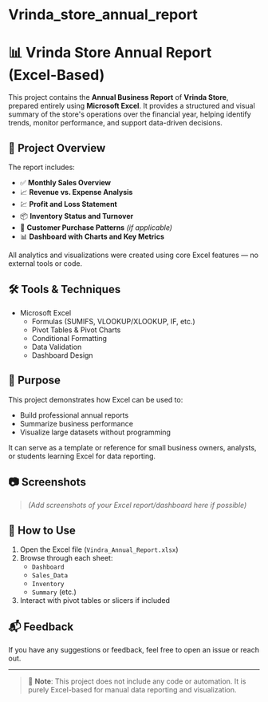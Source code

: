 # Vrinda_store_annual_report
# 📊 Vrinda Store Annual Report (Excel-Based)

This project contains the **Annual Business Report** of **Vrinda Store**, prepared entirely using **Microsoft Excel**. It provides a structured and visual summary of the store's operations over the financial year, helping identify trends, monitor performance, and support data-driven decisions.

## 📁 Project Overview

The report includes:

- ✅ **Monthly Sales Overview**
- 📈 **Revenue vs. Expense Analysis**
- 💹 **Profit and Loss Statement**
- 📦 **Inventory Status and Turnover**
- 👥 **Customer Purchase Patterns** *(if applicable)*
- 📊 **Dashboard with Charts and Key Metrics**

All analytics and visualizations were created using core Excel features — no external tools or code.

## 🛠 Tools & Techniques

- Microsoft Excel
  - Formulas (SUMIFS, VLOOKUP/XLOOKUP, IF, etc.)
  - Pivot Tables & Pivot Charts
  - Conditional Formatting
  - Data Validation
  - Dashboard Design

## 🎯 Purpose

This project demonstrates how Excel can be used to:
- Build professional annual reports
- Summarize business performance
- Visualize large datasets without programming

It can serve as a template or reference for small business owners, analysts, or students learning Excel for data reporting.

## 📷 Screenshots

> *(Add screenshots of your Excel report/dashboard here if possible)*

## 📌 How to Use

1. Open the Excel file (`Vindra_Annual_Report.xlsx`)
2. Browse through each sheet:
   - `Dashboard`
   - `Sales_Data`
   - `Inventory`
   - `Summary` (etc.)
3. Interact with pivot tables or slicers if included

## 📬 Feedback

If you have any suggestions or feedback, feel free to open an issue or reach out.

---

> 📂 **Note**: This project does not include any code or automation. It is purely Excel-based for manual data reporting and visualization.

